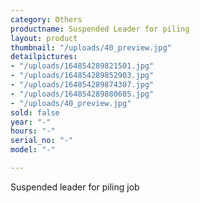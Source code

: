```yaml
---
category: Others
productname: Suspended Leader for piling
layout: product
thumbnail: "/uploads/40_preview.jpg"
detailpictures:
- "/uploads/164854289821501.jpg"
- "/uploads/164854289852903.jpg"
- "/uploads/164854289874307.jpg"
- "/uploads/164854289880605.jpg"
- "/uploads/40_preview.jpg"
sold: false
year: "-"
hours: "-"
serial_no: "-"
model: "-"

---
```

Suspended leader for piling job